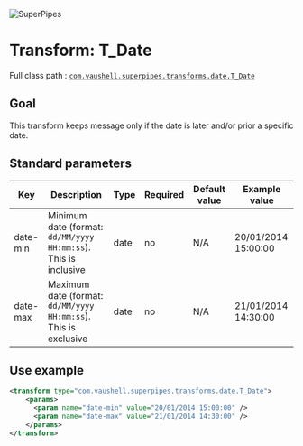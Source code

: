 ![SuperPipes](https://raw.githubusercontent.com/fabienvauchelles/superpipes/master/docs/images/logo_slogan238.png)


# Transform: T_Date

Full class path : [`com.vaushell.superpipes.transforms.date.T_Date`](../../superpipes/src/main/java/com/vaushell/superpipes/transforms/date/T_Date.java)


## Goal

This transform keeps message only if the date is later and/or prior a specific date.


## Standard parameters

Key | Description | Type | Required | Default value | Example value
 --- | --- | --- | --- | --- | --- 
date-min | Minimum date (format: `dd/MM/yyyy HH:mm:ss`). This is inclusive | date | no | N/A | 20/01/2014 15:00:00
date-max | Maximum date (format: `dd/MM/yyyy HH:mm:ss`). This is exclusive | date | no | N/A | 21/01/2014 14:30:00


## Use example

```xml
<transform type="com.vaushell.superpipes.transforms.date.T_Date">
    <params>
      <param name="date-min" value="20/01/2014 15:00:00" />
      <param name="date-max" value="21/01/2014 14:30:00" />
    </params>
</transform>
```
